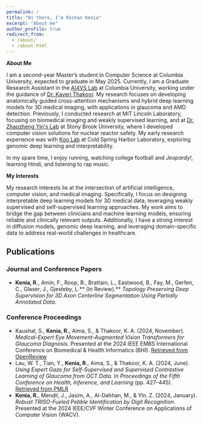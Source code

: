 ```yaml
---
permalink: /
title: "Hi there, I'm Roshan Kenia"
excerpt: "About me"
author_profile: true
redirect_from: 
  - /about/
  - /about.html
---
```


**About Me**  

I am a second-year Master’s student in Computer Science at Columbia University, expected to graduate in May 2025. Currently, I am a Graduate Research Assistant in the [AI4VS Lab](https://ai4vs.cs.columbia.edu/) at Columbia University, working under the guidance of [Dr. Kaveri Thakoor](https://www.cs.columbia.edu/~kthakoor/). My research focuses on developing anatomically guided cross-attention mechanisms and hybrid deep learning models for 3D medical imaging, with applications in glaucoma and AMD detection. Previously, I conducted research at MIT Lincoln Laboratory, focusing on biomedical imaging and weakly supervised learning, and at [Dr. Zhaozheng Yin's Lab](https://www3.cs.stonybrook.edu/~zyin/index.htm) at Stony Brook University, where I developed computer vision solutions for nuclear reactor safety. My early research experience was with [Koo Lab](https://koolab.cshl.edu/) at Cold Spring Harbor Laboratory, exploring genomic deep learning and interpretability.  

In my spare time, I enjoy running, watching college football and *Jeopardy!*, learning Hindi, and listening to rap music.  

**My Interests**  

My research interests lie at the intersection of artificial intelligence, computer vision, and medical imaging. Specifically, I focus on designing interpretable deep learning models for 3D medical data, leveraging weakly supervised and self-supervised learning approaches. My work aims to bridge the gap between clinicians and machine learning models, ensuring reliable and clinically relevant outputs. Additionally, I have a strong interest in diffusion models, genomic deep learning, and leveraging domain-specific data to address real-world challenges in healthcare.  

**Publications**  
---  

### **Journal and Conference Papers**  

- **Kenia, R.**, Amin, F., Roop, B., Brattain, L., Eastwood, B., Fay, M., Gerfen, C., Glaser, J., Gjesteby, L.** (In Review).** *Topology Preserving Deep Supervision for 3D Axon Centerline Segmentation Using Partially Annotated Data.*  
<!-- - **Kenia, R.**, Li, A., Srivastava, R., Thakoor, K. A.** (In Review).** *AI-CNet3D: An Anatomically-Informed Cross-Attention Network for Enhanced Glaucoma Detection and Interpretability in 3D OCT Volumes.*   -->

### **Conference Proceedings**  

- Kaushal, S., **Kenia, R.**, Aima, S., & Thakoor, K. A. (2024, November). *Medical-Expert Eye Movement-Augmented Vision Transformers for Glaucoma Diagnosis.* Presented at the 2024 IEEE EMBS International Conference on Biomedical & Health Informatics (BHI). [Retrieved from OpenReview](https://openreview.net/pdf?id=VLswaTSjiA)  
- Lau, W. T., Tian, Y., **Kenia, R.**, Aima, S., & Thakoor, K. A. (2024, June). *Using Expert Gaze for Self-Supervised and Supervised Contrastive Learning of Glaucoma from OCT Data.* In *Proceedings of the Fifth Conference on Health, Inference, and Learning* (pp. 427–445). [Retrieved from PMLR](https://proceedings.mlr.press/v248/lau24a.html)  
- **Kenia, R.**, Mendil, J., Jasim, A., Al-Dahhan, M., & Yin, Z. (2024, January). *Robust TRISO-Fueled Pebble Identification by Digit Recognition.* Presented at the 2024 IEEE/CVF Winter Conference on Applications of Computer Vision (WACV).  